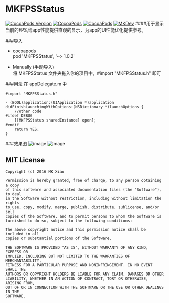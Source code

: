 # MKFPSStatus

[![CocoaPods Version](https://img.shields.io/cocoapods/v/MKFPSStatus.svg)](http://cocoadocs.org/docsets/MKFPSStatus)
[![CocoaPods](https://img.shields.io/dub/l/vibe-d.svg)](https://raw.githubusercontent.com/mk2016/MKFPSStatus/master/LICENSE)
[![CocoaPods](https://img.shields.io/cocoapods/p/MKFPSStatus.svg)](http://cocoadocs.org/docsets/MKFPSStatus)
[![MKDev](https://img.shields.io/badge/blog-MK-brightgreen.svg)](https://mk2016.github.io/)
####用于显示当前的FPS,给app性能提供直观的显示，为app的UI性能优化提供参考。

###导入
* cocoapods  
	pod 'MKFPSStatus', '~> 1.0.2'
	
* Manually (手动导入)  
 	将 MKFPSStatus 文件夹拖入你的项目中，#import "MKFPSStatus.h" 即可

###用法
在 appDelegate.m 中
```
#import "MKFPSStatus.h"

- (BOOL)application:(UIApplication *)application didFinishLaunchingWithOptions:(NSDictionary *)launchOptions {
    //other code
#ifdef DEBUG
    [[MKFPSStatus sharedInstance] open];
#endif
    return YES;
}
```

###效果图
 ![image](https://github.com/mk2016/MKFPSStatus/raw/master/Screenshots/0.png)
 ![image](https://github.com/mk2016/MKFPSStatus/raw/master/Screenshots/1.png)
 
 
MIT License
-----------
```
Copyright (c) 2016 MK Xiao

Permission is hereby granted, free of charge, to any person obtaining a copy
of this software and associated documentation files (the "Software"), to deal
in the Software without restriction, including without limitation the rights
to use, copy, modify, merge, publish, distribute, sublicense, and/or sell
copies of the Software, and to permit persons to whom the Software is
furnished to do so, subject to the following conditions:

The above copyright notice and this permission notice shall be included in all
copies or substantial portions of the Software.

THE SOFTWARE IS PROVIDED "AS IS", WITHOUT WARRANTY OF ANY KIND, EXPRESS OR
IMPLIED, INCLUDING BUT NOT LIMITED TO THE WARRANTIES OF MERCHANTABILITY,
FITNESS FOR A PARTICULAR PURPOSE AND NONINFRINGEMENT. IN NO EVENT SHALL THE
AUTHORS OR COPYRIGHT HOLDERS BE LIABLE FOR ANY CLAIM, DAMAGES OR OTHER
LIABILITY, WHETHER IN AN ACTION OF CONTRACT, TORT OR OTHERWISE, ARISING FROM,
OUT OF OR IN CONNECTION WITH THE SOFTWARE OR THE USE OR OTHER DEALINGS IN THE
SOFTWARE.
```